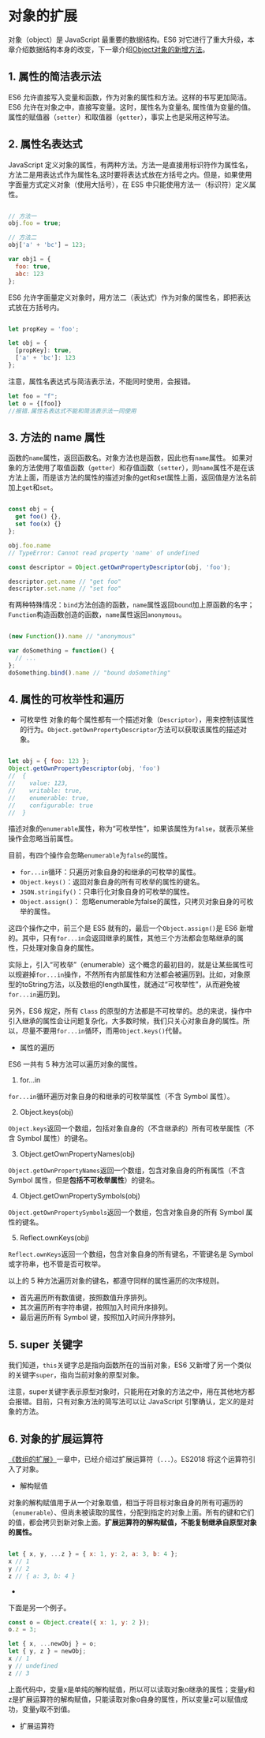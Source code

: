 # 对象的扩展

对象（object）是 JavaScript 最重要的数据结构。ES6 对它进行了重大升级，本章介绍数据结构本身的改变，下一章介绍[Object对象的新增方法](./addObjectFun.md)。

## 1. 属性的简洁表示法

ES6 允许直接写入变量和函数，作为对象的属性和方法。这样的书写更加简洁。ES6 允许在对象之中，直接写变量。这时，属性名为变量名, 属性值为变量的值。属性的赋值器（`setter`）和取值器（`getter`），事实上也是采用这种写法。

## 2. 属性名表达式 

JavaScript 定义对象的属性，有两种方法。方法一是直接用标识符作为属性名，方法二是用表达式作为属性名,这时要将表达式放在方括号之内。但是，如果使用字面量方式定义对象（使用大括号），在 ES5 中只能使用方法一（标识符）定义属性。

```javaScript

// 方法一
obj.foo = true;

// 方法二
obj['a' + 'bc'] = 123;

var obj1 = {
  foo: true,
  abc: 123
};

```
ES6 允许字面量定义对象时，用方法二（表达式）作为对象的属性名，即把表达式放在方括号内。

```javaScript

let propKey = 'foo';

let obj = {
  [propKey]: true,
  ['a' + 'bc']: 123
};

```
注意，属性名表达式与简洁表示法，不能同时使用，会报错。

```javaScript
let foo = "f";
let o = {[foo]}
//报错.属性名表达式不能和简洁表示法一同使用
```

## 3. 方法的 name 属性

函数的`name`属性，返回函数名。对象方法也是函数，因此也有`name`属性。
如果对象的方法使用了取值函数（`getter`）和存值函数（`setter`），则`name`属性不是在该方法上面，而是该方法的属性的描述对象的get和set属性上面，返回值是方法名前加上`get`和`set`。

```javaScript

const obj = {
  get foo() {},
  set foo(x) {}
};

obj.foo.name
// TypeError: Cannot read property 'name' of undefined

const descriptor = Object.getOwnPropertyDescriptor(obj, 'foo');

descriptor.get.name // "get foo"
descriptor.set.name // "set foo"


```
有两种特殊情况：`bind`方法创造的函数，`name`属性返回`bound`加上原函数的名字；`Function`构造函数创造的函数，`name`属性返回`anonymous`。

```javaScript

(new Function()).name // "anonymous"

var doSomething = function() {
  // ...
};
doSomething.bind().name // "bound doSomething"

```

## 4. 属性的可枚举性和遍历
- 可枚举性
对象的每个属性都有一个描述对象（`Descriptor`），用来控制该属性的行为。`Object.getOwnPropertyDescriptor`方法可以获取该属性的描述对象。

```javaScript

let obj = { foo: 123 };
Object.getOwnPropertyDescriptor(obj, 'foo')
//  {
//    value: 123,
//    writable: true,
//    enumerable: true,
//    configurable: true
//  }

```

描述对象的`enumerable`属性，称为“可枚举性”，如果该属性为`false`，就表示某些操作会忽略当前属性。

目前，有四个操作会忽略`enumerable`为`false`的属性。

- `for...in`循环：只遍历对象自身的和继承的可枚举的属性。
- `Object.keys()`：返回对象自身的所有可枚举的属性的键名。
- `JSON.stringify()`：只串行化对象自身的可枚举的属性。
- `Object.assign()`： 忽略enumerable为false的属性，只拷贝对象自身的可枚举的属性。

这四个操作之中，前三个是 ES5 就有的，最后一个`Object.assign()`是 ES6 新增的。其中，只有`for...in`会返回继承的属性，其他三个方法都会忽略继承的属性，只处理对象自身的属性。

实际上，引入“可枚举”（enumerable）这个概念的最初目的，就是让某些属性可以规避掉`for...in`操作，不然所有内部属性和方法都会被遍历到。比如，对象原型的toString方法，以及数组的length属性，就通过“可枚举性”，从而避免被`for...in`遍历到。

另外，ES6 规定，所有 `Class` 的原型的方法都是不可枚举的。总的来说，操作中引入继承的属性会让问题复杂化，大多数时候，我们只关心对象自身的属性。所以，尽量不要用`for...in`循环，而用`Object.keys()`代替。

- 属性的遍历

ES6 一共有 5 种方法可以遍历对象的属性。

1. for...in

`for...in`循环遍历对象自身的和继承的可枚举属性（不含 Symbol 属性）。

2. Object.keys(obj)

`Object.keys`返回一个数组，包括对象自身的（不含继承的）所有可枚举属性（不含 Symbol 属性）的键名。

3. Object.getOwnPropertyNames(obj)

`Object.getOwnPropertyNames`返回一个数组，包含对象自身的所有属性（不含 Symbol 属性，但是**包括不可枚举属性**）的键名。

4. Object.getOwnPropertySymbols(obj)

`Object.getOwnPropertySymbols`返回一个数组，包含对象自身的所有 Symbol 属性的键名。

5. Reflect.ownKeys(obj)

`Reflect.ownKeys`返回一个数组，包含对象自身的所有键名，不管键名是 Symbol 或字符串，也不管是否可枚举。

以上的 5 种方法遍历对象的键名，都遵守同样的属性遍历的次序规则。

- 首先遍历所有数值键，按照数值升序排列。
- 其次遍历所有字符串键，按照加入时间升序排列。
- 最后遍历所有 Symbol 键，按照加入时间升序排列。


## 5. super 关键字 

我们知道，`this`关键字总是指向函数所在的当前对象，ES6 又新增了另一个类似的关键字`super`，指向当前对象的原型对象。

注意，super关键字表示原型对象时，只能用在对象的方法之中，用在其他地方都会报错。目前，只有对象方法的简写法可以让 JavaScript 引擎确认，定义的是对象的方法。

## 6. 对象的扩展运算符

[《数组的扩展》](./extendsArray.md)一章中，已经介绍过扩展运算符（`...`）。ES2018 将这个运算符引入了对象。

- 解构赋值

对象的解构赋值用于从一个对象取值，相当于将目标对象自身的所有可遍历的（`enumerable`）、但尚未被读取的属性，分配到指定的对象上面。所有的键和它们的值，都会拷贝到新对象上面。**扩展运算符的解构赋值，不能复制继承自原型对象的属性。**

```javaScript

let { x, y, ...z } = { x: 1, y: 2, a: 3, b: 4 };
x // 1
y // 2
z // { a: 3, b: 4 }

```

- 

下面是另一个例子。

```javaScript
const o = Object.create({ x: 1, y: 2 });
o.z = 3;

let { x, ...newObj } = o;
let { y, z } = newObj;
x // 1
y // undefined
z // 3
```
上面代码中，变量x是单纯的解构赋值，所以可以读取对象o继承的属性；变量y和z是扩展运算符的解构赋值，只能读取对象o自身的属性，所以变量z可以赋值成功，变量y取不到值。

- 扩展运算符

